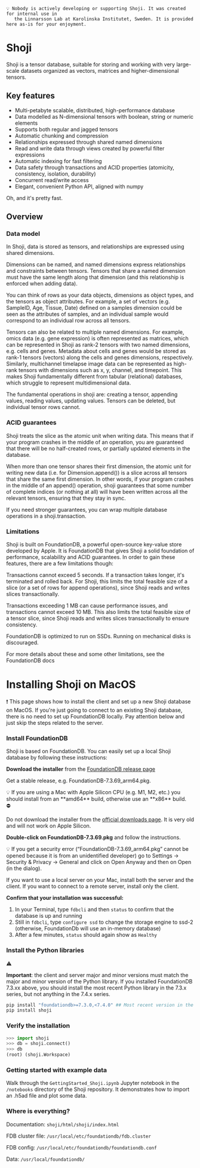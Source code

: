     💡 Nobody is actively developing or supporting Shoji. It was created for internal use in 
       the Linnarsson Lab at Karolinska Institutet, Sweden. It is provided here as-is for your enjoyment.


# Shoji

Shoji is a tensor database, suitable for storing and working with very large-scale datasets organized as vectors, matrices and higher-dimensional tensors.

## Key features

* Multi-petabyte scalable, distributed, high-performance database
* Data modelled as N-dimensional tensors with boolean, string or numeric elements
* Supports both regular and jagged tensors
* Automatic chunking and compression
* Relationships expressed through shared named dimensions
* Read and write data through views created by powerful filter expressions
* Automatic indexing for fast filtering
* Data safety through transactions and ACID properties (atomicity, consistency, isolation, durability)
* Concurrent read/write access
* Elegant, convenient Python API, aligned with numpy

Oh, and it's pretty fast.

## Overview

### Data model

In Shoji, data is stored as tensors, and relationships are expressed using shared dimensions.

Dimensions can be named, and named dimensions express relationships and constraints between tensors. Tensors that share a named dimension must have the same length along that dimension (and this relationship is enforced when adding data).

You can think of rows as your data objects, dimensions as object types, and the tensors as object attributes. For example, a set of vectors (e.g. SampleID, Age, Tissue, Date) defined on a samples dimension could be seen as the attributes of samples, and an individual sample would correspond to an individual row across all tensors.

Tensors can also be related to multiple named dimensions. For example, omics data (e.g. gene expression) is often represented as matrices, which can be represented in Shoji as rank-2 tensors with two named dimensions, e.g. cells and genes. Metadata about cells and genes would be stored as rank-1 tensors (vectors) along the cells and genes dimensions, respectively. Similarly, multichannel timelapse image data can be represented as high-rank tensors with dimensions such as x, y, channel, and timepoint. This makes Shoji fundamentally different from tabular (relational) databases, which struggle to represent multidimensional data.

The fundamental operations in shoji are: creating a tensor, appending values, reading values, updating values. Tensors can be deleted, but individual tensor rows cannot.

### ACID guarantees
Shoji treats the slice as the atomic unit when writing data. This means that if your program crashes in the middle of an operation, you are guaranteed that there will be no half-created rows, or partially updated elements in the database.

When more than one tensor shares their first dimension, the atomic unit for writing new data (i.e. for Dimension.append()) is a slice across all tensors that share the same first dimension. In other words, if your program crashes in the middle of an append() operation, shoji guarantees that some number of complete indices (or nothing at all) will have been written across all the relevant tensors, ensuring that they stay in sync.

If you need stronger guarantees, you can wrap multiple database operations in a shoji.transaction.

### Limitations

Shoji is built on FoundationDB, a powerful open-source key-value store developed by Apple. It is FoundationDB that gives Shoji a solid foundation of performance, scalability and ACID guarantees. In order to gain these features, there are a few limitations though:

Transactions cannot exceed 5 seconds. If a transaction takes longer, it's terminated and rolled back. For Shoji, this limits the total feasible size of a slice (or a set of rows for append operations), since Shoji reads and writes slices transactionally.

Transactions exceeding 1 MB can cause performance issues, and transactions cannot exceed 10 MB. This also limits the total feasible size of a tensor slice, since Shoji reads and writes slices transactionally to ensure consistency.

FoundationDB is optimized to run on SSDs. Running on mechanical disks is discouraged.

For more details about these and some other limitations, see the FoundationDB docs



# Installing Shoji on MacOS

<aside>
❗ This page shows how to install the client and set up a new Shoji database on MacOS. If you're just going to connect to an existing Shoji database, there is no need to set up FoundationDB locally. Pay attention below and just skip the steps related to the server.

</aside>

### Install FoundationDB

Shoji is based on FoundationDB. You can easily set up a local Shoji database by following these instructions:

**Download the installer** from the [FoundationDB release page](https://github.com/apple/foundationdb/releases)

Get a stable release, e.g. FoundationDB-7.3.69_arm64.pkg.

<aside>
💡 If you are using a Mac with Apple Silicon CPU (e.g. M1, M2, etc.) you should install from an **amd64** build, otherwise use an **x86** build.

</aside>

<aside>
⛔

Do not download the installer from the [official downloads page](https://apple.github.io/foundationdb/downloads.html). It is very old and will not work on Apple Silicon.

</aside>

**Double-click on FoundationDB-7.3.69.pkg** and follow the instructions.

<aside>
💡 If you get a security error (“FoundationDB-7.3.69_arm64.pkg” cannot be opened because it is from an unidentified developer) go to Settings → Security & Privacy → General and click on Open Anyway and then on Open (in the dialog).

</aside>

If you want to use a local server on your Mac, install both the server and the client. If you want to connect to a remote server, install only the client.

**Confirm that your installation was successful:**

1. In your Terminal, type `fdbcli` and then `status` to confirm that the database is up and running
2. Still in `fdbcli`, type `configure ssd` to change the storage engine to ssd-2 (otherwise, FoundationDb will use an in-memory database)
3. After a few minutes, `status` should again show as `Healthy`

### Install the Python libraries

<aside>
⚠️

**Important**: the client and server major and minor versions must match the major and minor version of the Python library. If you installed FoundationDB 7.3.xx above, you should install the most recent Python library in the 7.3.x series, but not anything in the 7.4.x series.

</aside>

```bash
pip install "foundationdb>=7.3.0,<7.4.0" ## Most recent version in the 7.3 series
pip install shoji
```

### Verify the installation

```python
>>> import shoji
>>> db = shoji.connect()
>>> db
(root) (shoji.Workspace)
```

### Getting started with example data

Walk through the `GettingStarted_Shoji.ipynb` Jupyter notebook in the `/notebooks` directory of the Shoji repository. It demonstrates how to import an .h5ad file and plot some data.

### Where is everything?

Documentation: `shoji/html/shoji/index.html`

FDB cluster file: `/usr/local/etc/foundationdb/fdb.cluster`

FDB config: `/usr/local/etc/foundationdb/foundationdb.conf`

Data: `/usr/local/foundationdb/`
